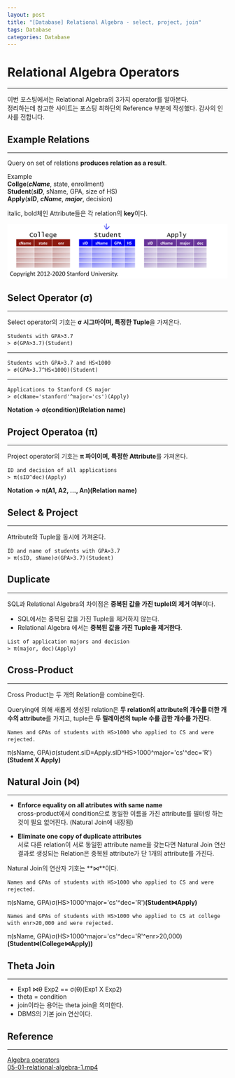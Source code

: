 ```yaml
---
layout: post
title: "[Database] Relational Algebra - select, project, join"
tags: Database
categories: Database 
---
```

# Relational Algebra Operators 
* * *
이번 포스팅에서는 Relational Algebra의 3가지 operator를 알아본다.  
정리하는데 참고한 사이트는 포스팅 최하단의 Reference 부분에 작성했다. 감사의 인사를 전합니다.

## Example Relations 
* * *
Query on set of relations **produces relation as a result**.  

Example  
**Collge**(***cName***, state, enrollment)  
**Student**(***sID***, sName, GPA, size of HS)  
**Apply**(***sID***, ***cName***, ***major***, decision)  

italic, bold체인 Attribute들은 각 relation의 **key**이다.  

![example](/images/relational-algebra01.png) 
 
## Select Operator (σ)
* * *
Select operator의 기호는 **σ 시그마이며, 특정한 Tuple**을 가져온다.  

```
Students with GPA>3.7  
> σ(GPA>3.7)(Student)
```
* * *
```
Students with GPA>3.7 and HS<1000  
> σ(GPA>3.7^HS<1000)(Student)
```
* * *
```
Applications to Stanford CS major  
> σ(cName='stanford'^major='cs')(Apply)
```

**Notation -> σ(condition)(Relation name)**

## Project Operatoa (π)
* * *
Project operator의 기호는 **π 파이이며, 특정한 Attribute**를 가져온다.   

```
ID and decision of all applications  
> π(sID^dec)(Apply)
```

**Notation -> π(A1, A2, ..., An)(Relation name)**

## Select & Project
* * *
Attribute와 Tuple을 동시에 가져온다.  

```
ID and name of students with GPA>3.7  
> π(sID, sName)σ(GPA>3.7)(Student)
```

## Duplicate
* * *
SQL과 Relational Algebra의 차이점은 **중복된 값을 가진 tuplel의 제거 여부**이다.  

- SQL에서는 중복된 값을 가진 Tuple을 제거하지 않는다.  
- Relational Algebra 에서는 **중복된 값을 가진 Tuple을 제거한다**.

```
List of application majors and decision  
> π(major, dec)(Apply)
```

## Cross-Product
* * *
Cross Product는 두 개의 Relation을 combine한다.  

Querying에 의해 새롭게 생성된 relation은 **두 relation의 attribute의 개수를 더한 개수의 attribute**를 가지고, tuple은 **두 릴레이션의 tuple 수를 곱한 개수를 가진다**.  

```
Names and GPAs of students with HS>1000 who applied to CS and were rejected.  
```
π(sName, GPA)σ(student.sID=Apply.sID^HS>1000^major='cs'^dec='R')**(Student X Apply)**
 
## Natural Join (⋈)
* * *
- **Enforce equality on all atributes with same name**  
cross-product에서 condition으로 동일한 이름을 가진 attribute를 필터링 하는 것이 필요 없어진다. (Natural Join에 내장됨)

- **Eliminate one copy of duplicate attributes**  
서로 다른 relation이 서로 동일한 attribute name을 갖는다면 Natural Join 연산 결과로 생성되는 Relation은 중복된 attribute가 단 1개의 attribute를 가진다.  

Natural Join의 연산자 기호는 **⋈**이다.  

```
Names and GPAs of students with HS>1000 who applied to CS and were rejected.  
```
π(sName, GPA)σ(HS>1000^major='cs'^dec='R')**(Student⋈Apply)**

```
Names and GPAs of students with HS>1000 who applied to CS at college with enr>20,000 and were rejected.  
```
π(sName, GPA)σ(HS>1000^major='cs'^dec='R'^enr>20,000)**(Student⋈(College⋈Apply))**

## Theta Join
* * *
- Exp1 ⋈θ Exp2 == σ(θ)(Exp1 X Exp2)
- theta = condition
- join이라는 용어는 theta join을 의미한다. 
- DBMS의 기본 join 연산이다.

## Reference
* * *
<a href="https://hack-gogumang.tistory.com/577?category=822435">Algebra operators</a>  
<a href="https://www.youtube.com/watch?v=tii7xcFilOA&list=PL6hGtHedy2Z4EkgY76QOcueU8lAC4o6c3&index=9">05-01-relational-algebra-1.mp4</a>
